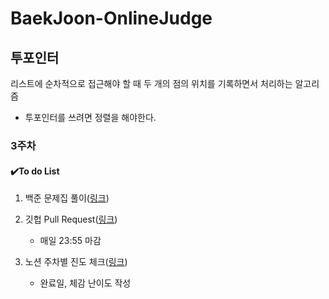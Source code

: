 # BaekJoon-OnlineJudge

## 투포인터

리스트에 순차적으로 접근해야 할 때 두 개의 점의 위치를 기록하면서 처리하는 알고리즘

- 투포인터를 쓰려면 정렬을 해야한다.

### 3주차



#### :heavy_check_mark:To do List

1. 백준 문제집 풀이([링크](https://www.acmicpc.net/group/workbook/list/12988))

2. 깃헙 Pull Request([링크](https://github.com/scf-study-algorithm/BaekJoon-OnlineJudge))
   * 매일 23:55 마감
3. 노션 주차별 진도 체크([링크](https://www.notion.so/streetcodefighter/7c1884e31a234fedac0768941b9bf53b?v=1da1802fe86f43b793bf5142aa3c5d40))

   * 완료일, 체감 난이도 작성
